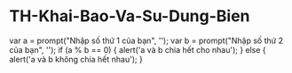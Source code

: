# TH-Khai-Bao-Va-Su-Dung-Bien
 var a = prompt("Nhập số thứ 1 của bạn", '');
    var b = prompt("Nhập số thứ 2 của bạn", '');
    if (a % b == 0) {
        alert('a và b chia hết cho nhau');
    }
    else {
        alert('a và b không chia hết nhau');
    }